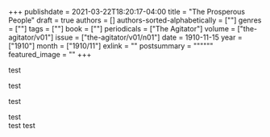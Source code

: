 +++
publishdate = 2021-03-22T18:20:17-04:00
title = "The Prosperous People"
draft = true
authors = []
authors-sorted-alphabetically = [""]
genres = [""]
tags = [""]
book = [""]
periodicals = ["The Agitator"]
volume = ["the-agitator/v01"]
issue = ["the-agitator/v01/n01"]
date = 1910-11-15
year = ["1910"]
month = ["1910/11"]
exlink = ""
postsummary = """"""
featured_image = ""
+++

test

test

test

test  
test
test